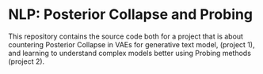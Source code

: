# NLP: Posterior Collapse and Probing

This repository contains the source code both for a project that is about countering Posterior Collapse in VAEs for generative text model, (project 1), and learning to understand complex models better using Probing methods (project 2).
